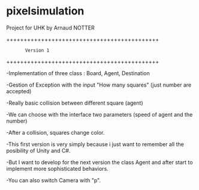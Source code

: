 # pixelsimulation
Project for UHK by Arnaud NOTTER


++++++++++++++++++++++++++++++++++++++++++++
           
           Version 1
++++++++++++++++++++++++++++++++++++++++++++

-Implementation of three class : Board, Agent, Destination

-Gestion of Exception with the input "How many squares" (just number are accepted)

-Really basic collision between different square (agent)

-We can choose with the interface two parameters (speed of agent and the number)

-After a collision, squares change color.

-This first version is very simply because i just want to remember all the posibility of Unity and C#.

-But I want to develop for the next version the class Agent and after start to implement more sophisticated behaviors.

-You can also switch Camera with "p".


